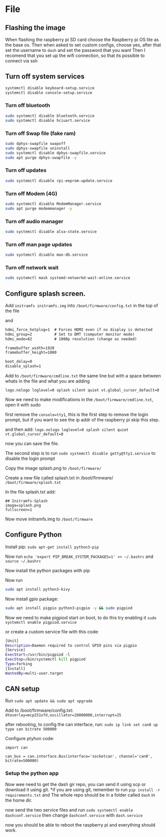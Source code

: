 # File 

## Flashing the image

When flashing the raspberry pi SD card choose the Raspberry pi OS lite as the base os. 
Then when asked to set custom configs, choose yes, after that set the username to `dash` and set the password that you want
Then I recomend that you set up the wifi connection, so that its possible to connect via ssh



## Turn off system services

```bash
systemctl disable keyboard-setup.service
systemctl disable console-setup.service
```

### Turn off bluetooth
```bash
sudo systemctl disable bluetooth.service
sudo systemctl disable hciuart.service
```

### Turn off Swap file (fake ram)

```bash
sudo dphys-swapfile swapoff
sudo dphys-swapfile uninstall
sudo systemctl disable dphys-swapfile.service
sudo apt purge dphys-swapfile -y
```

### Turn off updates
```bash
sudo systemctl disable rpi-eeprom-update.service
```

### Turn off Modem (4G)

```bash
sudo systemctl disable ModemManager.service
sudo apt purge modemmanager -y
```

### Turn off audio manager

```bash
sudo systemctl disable alsa-state.service
```

### Turn off man page updates

```bash
sudo systemctl disable man-db.service
```

### Turn off network wait

```bash
sudo systemctl mask systemd-networkd-wait-online.service
```

## Configure splash screen. 

Add `initramfs initramfs.img` into `/boot/firmware/config.txt` in the top of the file

and 
```txt
hdmi_force_hotplug=1  # Forces HDMI even if no display is detected
hdmi_group=2          # Set to DMT (computer monitor mode)
hdmi_mode=82          # 1080p resolution (change as needed)

framebuffer_width=1920
framebuffer_height=1080

boot_delay=0
disable_splash=1
```

Add to `/boot/firmware/cmdline.txt` the same line but with a space between whats in the file and what you are adding 

`logo.nologo loglevel=0 splash silent quiet vt.global_cursor_default=0` 

Now we need to make modifications in the `/boot/firmware/cmdline.txt`, open it with sudo

first remove the `console=tty1`, this is the first step to remove the login prompt, 
but if you want to see the ip addr of the raspberry pi skip this step.

and then add:
`logo.nologo loglevel=0 splash silent quiet vt.global_cursor_default=0` 

now you can save the file.

The second step is to run `sudo systemctl disable getty@tty1.service` to disable the login prompt

Copy the image splash.png to `/boot/firmware/`

Create a new file called splash.txt in /boot/firmware/ `/boot/firmware/splash.txt`

In the file splash.txt add:

```
## Initramfs-Splash
image=splash.png
fullscreen=1
```

Now move initramfs.img to `/boot/firmware`

## Configure Python

Install pip: `sudo apt-get install python3-pip`

Now run `echo 'export PIP_BREAK_SYSTEM_PACKAGES=1' >> ~/.bashrc` and `source ~/.bashrc`

Now install the python packages with pip

Now run 
``` bash
sudo apt install python3-kivy
```

Now install gpio package: 
```bash
sudo apt install pigpio python3-pigpio -y && sudo pigpiod
```

Now we need to make pigpiod start on boot, to do this try enabling it `sudo systemctl enable pigpiod.service`

or create a custom service file with this code: 

```bash
[Unit]
Description=Daemon required to control GPIO pins via pigpio
[Service]
ExecStart=/usr/bin/pigpiod -l
ExecStop=/bin/systemctl kill pigpiod
Type=forking
[Install]
WantedBy=multi-user.target
```


## CAN setup

Run `sudo apt update && sudo apt upgrade`  

Add to /boot/firmware/config.txt:
`dtoverlay=mcp251xfd,oscillator=20000000,interrupt=25`

after rebooting, to config the can interface, run:
`sudo ip link set can0 up type can bitrate 500000`

Configure ptyhon code:
```ptyhon
import can

can_bus = can.interface.Bus(interface='socketcan', channel='can0', bitrate=500000)
```

### Setup the python app

Now wee need to get the dash gir repo, you can send it using scp or download it using git.
*if you are using git, remember to run `pip install -r requirements.txt` and 
The whole repo should be in a folder called `dash` in the home dir. 

now send the two service files and run `sudo systemctl enable dashconf.service` 
then change `dashconf.service` with `dash.service`

now you should be able to reboot the raspberry pi and everything should work.
